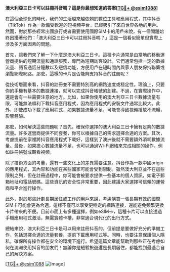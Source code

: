 **澳大利亞三日卡可以註冊抖音嗎？這是你最想知道的答案[[TG💪+ @esim1088](https://t.me/s/esim1088)]**

在這個全球化的時代，我們的生活越來越依賴於數位工具和應用程式，其中抖音（TikTok）作為一款備受歡迎的短視頻平台，已經吸引了來自世界各地的用戶。然而，對於那些經常出國旅行或者需要使用國際SIM卡的用戶來說，有一個問題始終困擾著他們：「澳大利亞三日卡可以註冊抖音嗎？」這是一個看似簡單但實際上涉及多方面因素的問題。

首先，讓我們來了解一下什麼是澳大利亞三日卡。這種卡片通常是由當地的移動運營商提供的短期流量和通話服務，專門為短期訪客設計。它們通常包括一定的數據流量、語音通話分鐘數以及短信功能，方便用戶在短時間內與家人朋友保持聯繫或瀏覽網際網路。那麼，這樣的卡片是否能夠支持抖音的註冊呢？

從技術層面來看，抖音的註冊並不需要特別高的網路速度或穩定性。理論上，只要你的手機有基本的數據連接，就可以完成抖音帳號的創建。不過，在實際操作中，還是會有一些需要注意的地方。比如，如果你使用的澳大利亞三日卡數據流量有限，可能無法順利下載抖音應用程式，因為應用程式的安裝文件通常比較大。此外，即使成功下載了應用程式，如果數據流量不足，可能會導致視頻播放不流暢，影響體驗。

那麼，如何解決這些問題呢？首先，確保你選擇的澳大利亞三日卡擁有足夠的數據流量。許多運營商提供不同套餐，你可以根據自己的需求選擇合適的方案。其次，考慮提前在家裡將抖音應用程式下載好，這樣到了澳洲後就不需要額外消耗數據流量。最後，如果擔心數據流量不足，也可以通過Wi-Fi網絡來完成相關的操作，例如註冊帳號或觀看視頻。

除了技術方面的考量，還有一些文化上的差異需要注意。抖音作為一款中國origin的應用程式，其內容和功能在某些國家可能會受到限制。雖然澳大利亞並不在這些限制之列，但在註冊過程中，你可能會被要求提供一些基本的個人資訊，如電子郵箱地址和電話號碼。這些資訊的安全性非常重要，因此建議大家選擇可信賴的運營商和平台進行操作。

此外，對於那些計劃長期居住或工作的用戶來說，考慮購買一張長期有效的國際SIM卡可能會更為合適。這樣不僅可以享受更穩定的網路連接，還能避免頻繁更換卡片帶來的不便。目前市面上有多種選擇，例如eSIM卡，這種卡片可以直接透過手機應用程式激活，無需實體卡槽，非常適合現代化的出行方式。

總結來說，澳大利亞三日卡是可以用來註冊抖音的，但前提是要做好充分的準備工作，包括選擇合適的流量套餐、提前下載應用程式等。同時，也要注意保護個人隱私，確保所有操作都在安全的環境下進行。希望這篇文章能幫助到那些正在考慮如何在澳洲使用抖音的朋友們！無論你是短暫旅遊還是長期居住，都能找到最適合自己的解決方案。

[[TG💪+ @esim1088](https://t.me/s/esim1088) ![Image](https://i.postimg.cc/4NQfJmqS/Snipaste-2025-05-13-00-14-12.png)]